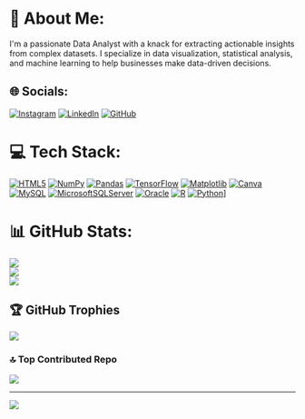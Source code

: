# 💫 About Me:
I'm a passionate Data Analyst with a knack for extracting actionable insights from complex datasets. I specialize in data visualization, statistical analysis, and machine learning to help businesses make data-driven decisions.


## 🌐 Socials:
[![Instagram](https://img.shields.io/badge/Instagram-%23E4405F.svg?logo=Instagram&logoColor=white)](https://instagram.com/_rahulkoppula_) [![LinkedIn](https://img.shields.io/badge/LinkedIn-%230077B5.svg?logo=linkedin&logoColor=white)](https://linkedin.com/in/rahul-babu-koppula) [![GitHub](https://img.shields.io/badge/GitHub-%23E4405F.svg?logo=GitHub&logoColor=white)](https://github.com/RAHUL-KOPPULA/RAHUL-KOPPULA)

# 💻 Tech Stack:
[![HTML5](https://img.shields.io/badge/html5-%23E34F26.svg?style=for-the-badge&logo=html5&logoColor=white)](https://HTML5.com_) [![NumPy](https://img.shields.io/badge/numpy-%23013243.svg?style=for-the-badge&logo=numpy&logoColor=white)](https://NumPy.com_) [![Pandas](https://img.shields.io/badge/pandas-%23150458.svg?style=for-the-badge&logo=pandas&logoColor=white)](https://Pandas.com_) [![TensorFlow](https://img.shields.io/badge/TensorFlow-%23FF6F00.svg?style=for-the-badge&logo=TensorFlow&logoColor=white)](https://TensorFlow.com_) [![Matplotlib](https://img.shields.io/badge/Matplotlib-%23ffffff.svg?style=for-the-badge&logo=Matplotlib&logoColor=black)](https://Matplotlib.com) [![Canva](https://img.shields.io/badge/Canva-%2300C4CC.svg?style=for-the-badge&logo=Canva&logoColor=white)](https://Canva.com_) [![MySQL](https://img.shields.io/badge/mysql-4479A1.svg?style=for-the-badge&logo=mysql&logoColor=white)](https://MySQL.com) [![MicrosoftSQLServer](https://img.shields.io/badge/Microsoft%20SQL%20Server-CC2927?style=for-the-badge&logo=microsoft%20sql%20server&logoColor=white)](https://MySQL.com) [![Oracle](https://img.shields.io/badge/Oracle-F80000?style=for-the-badge&logo=oracle&logoColor=white)](https://Orcle.com) [![R](https://img.shields.io/badge/r-%23276DC3.svg?style=for-the-badge&logo=r&logoColor=white)](https://R.com) [![Python](https://img.shields.io/badge/python-3670A0?style=for-the-badge&logo=python&logoColor=ffdd54)](https://Python.com)]
# 📊 GitHub Stats:
![](https://github-readme-stats.vercel.app/api?username=RAHUL-KOPPULA&theme=neon&hide_border=false&include_all_commits=true&count_private=true)<br/>
![](https://github-readme-streak-stats.herokuapp.com/?user=RAHUL-KOPPULA&theme=neon&hide_border=false)<br/>
![](https://github-readme-stats.vercel.app/api/top-langs/?username=RAHUL-KOPPULA&theme=neon&hide_border=false&include_all_commits=true&count_private=true&layout=compact)

## 🏆 GitHub Trophies
![](https://github-profile-trophy.vercel.app/?username=RAHUL-KOPPULA&theme=radical&no-frame=false&no-bg=true&margin-w=4)

### 🔝 Top Contributed Repo
![](https://github-contributor-stats.vercel.app/api?username=RAHUL-KOPPULA&limit=5&theme=date_night&combine_all_yearly_contributions=true)

---
[![](https://visitcount.itsvg.in/api?id=RAHUL-KOPPULA&icon=5&color=9)](https://visitcount.itsvg.in)

